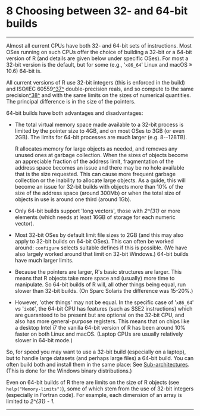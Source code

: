 # 8 Choosing between 32- and 64-bit builds

---

Almost all current CPUs have both 32- and 64-bit sets of instructions.
Most OSes running on such CPUs offer the choice of building a 32-bit or
a 64-bit version of R (and details are given below under specific OSes).
For most a 32-bit version is the default, but for some (e.g.,
'`x86_64`' Linux and macOS ≥ 10.6) 64-bit is.

All current versions of R use 32-bit integers (this is enforced in the
build) and ISO/IEC 60559[^37^](#FOOT37) double-precision reals,
and so compute to the same precision[^38^](#FOOT38) and with
the same limits on the sizes of numerical quantities. The principal
difference is in the size of the pointers.

64-bit builds have both advantages and disadvantages:

- The total virtual memory space made available to a 32-bit process is
  limited by the pointer size to 4GB, and on most OSes to 3GB (or even
  2GB). The limits for 64-bit processes are much larger (e.g.
  8--128TB).

  R allocates memory for large objects as needed, and removes any
  unused ones at garbage collection. When the sizes of objects become
  an appreciable fraction of the address limit, fragmentation of the
  address space becomes an issue and there may be no hole available
  that is the size requested. This can cause more frequent garbage
  collection or the inability to allocate large objects. As a guide,
  this will become an issue for 32-bit builds with objects more than
  10% of the size of the address space (around 300Mb) or when the
  total size of objects in use is around one third (around 1Gb).

- Only 64-bit builds support 'long vectors', those with _2\^{31}_ or
  more elements (which needs at least 16GB of storage for each numeric
  vector).

- Most 32-bit OSes by default limit file sizes to 2GB (and this may
  also apply to 32-bit builds on 64-bit OSes). This can often be
  worked around: `configure` selects suitable defines if this is
  possible. (We have also largely worked around that limit on 32-bit
  Windows.) 64-bit builds have much larger limits.

- Because the pointers are larger, R's basic structures are larger.
  This means that R objects take more space and (usually) more time to
  manipulate. So 64-bit builds of R will, all other things being
  equal, run slower than 32-bit builds. (On Sparc Solaris the
  difference was 15-20%.)

- However, 'other things' may not be equal. In the specific case of
  '`x86_64`' _vs_ '`ix86`', the 64-bit CPU has
  features (such as SSE2 instructions) which are guaranteed to be
  present but are optional on the 32-bit CPU, and also has more
  general-purpose registers. This means that on chips like a desktop
  Intel i7 the vanilla 64-bit version of R has been around 10% faster
  on both Linux and macOS. (Laptop CPUs are usually relatively slower
  in 64-bit mode.)

So, for speed you may want to use a 32-bit build (especially on a
laptop), but to handle large datasets (and perhaps large files) a 64-bit
build. You can often build both and install them in the same place: See
[Sub-architectures](#Sub_002darchitectures). (This is done for the
Windows binary distributions.)

Even on 64-bit builds of R there are limits on the size of R objects
(see `help("Memory-limits")`), some of which stem from the use of 32-bit
integers (especially in Fortran code). For example, each dimension of an
array is limited to _2\^{31} - 1_.

---

